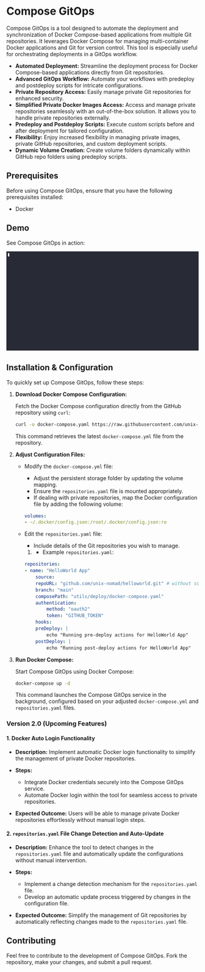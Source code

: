 
# Compose GitOps

Compose GitOps is a tool designed to automate the deployment and synchronization of Docker Compose-based applications from multiple Git repositories. It leverages Docker Compose for managing multi-container Docker applications and Git for version control. This tool is especially useful for orchestrating deployments in a GitOps workflow.

- **Automated Deployment:** Streamline the deployment process for Docker Compose-based applications directly from Git repositories.
- **Advanced GitOps Workflow:** Automate your workflows with predeploy and postdeploy scripts for intricate configurations.
- **Private Repository Access:** Easily manage private Git repositories for enhanced security.
- **Simplified Private Docker Images Access:** Access and manage private repositories seamlessly with an out-of-the-box solution. It allows you to handle private repositories externally.
- **Predeploy and Postdeploy Scripts:** Execute custom scripts before and after deployment for tailored configuration.
- **Flexibility:** Enjoy increased flexibility in managing private images, private GitHub repositories, and custom deployment scripts.
- **Dynamic Volume Creation:** Create volume folders dynamically within GitHub repo folders using predeploy scripts.

## Prerequisites

Before using Compose GitOps, ensure that you have the following prerequisites installed:
-   Docker

## Demo

See Compose GitOps in action:

![Demo](utils/demo/demo.gif)


## Installation &  Configuration

To quickly set up Compose GitOps, follow these steps:

1.  **Download Docker Compose Configuration:**
    
    Fetch the Docker Compose configuration directly from the GitHub repository using `curl`:
    
    
    ```bash
    curl -o docker-compose.yaml https://raw.githubusercontent.com/unix-nomad/compose-gitops/main/docker-compose.yaml
    ``` 
    
    This command retrieves the latest `docker-compose.yml` file from the repository.
    
2.  **Adjust Configuration Files:**
    
    -   Modify the `docker-compose.yml` file:
        
        -   Adjust the persistent storage folder by updating the volume mapping.
        -   Ensure the `repositories.yaml` file is mounted appropriately.
        -   If dealing with private repositories, map the Docker configuration file by adding the following volume:
        ```yaml
        volumes:
        - ~/.docker/config.json:/root/.docker/config.json:ro
        ```
    -   Edit the `repositories.yaml` file:
        
        -   Include details of the Git repositories you wish to manage.
        
        1.  -   Example `repositories.yaml`:
        
        ```yaml
        repositories:
        - name: "HelloWorld App"
            source:
            repoURL: "github.com/unix-nomad/helloworld.git" # without scheme
            branch: "main"
            composePath: "utils/deploy/docker-compose.yaml"
            authentication:
                method: "oauth2"
                token: "GITHUB_TOKEN"
            hooks:
            preDeploy: |
                echo "Running pre-deploy actions for HelloWorld App"
            postDeploy: |
                echo "Running post-deploy actions for HelloWorld App"
        ``` 
        
2.  **Run Docker Compose:**
    
    Start Compose GitOps using Docker Compose:
    
    ```bash
    docker-compose up -d
    ```
    
    This command launches the Compose GitOps service in the background, configured based on your adjusted `docker-compose.yml` and `repositories.yaml` files.


### Version 2.0 (Upcoming Features)

#### 1. Docker Auto Login Functionality

-   **Description:** Implement automatic Docker login functionality to simplify the management of private Docker repositories.
    
-   **Steps:**
    
    -   Integrate Docker credentials securely into the Compose GitOps service.
    -   Automate Docker login within the tool for seamless access to private repositories.
-   **Expected Outcome:** Users will be able to manage private Docker repositories effortlessly without manual login steps.
    

#### 2. `repositories.yaml` File Change Detection and Auto-Update

-   **Description:** Enhance the tool to detect changes in the `repositories.yaml` file and automatically update the configurations without manual intervention.
    
-   **Steps:**
    
    -   Implement a change detection mechanism for the `repositories.yaml` file.
    -   Develop an automatic update process triggered by changes in the configuration file.
-   **Expected Outcome:** Simplify the management of Git repositories by automatically reflecting changes made to the `repositories.yaml` file.

## Contributing

Feel free to contribute to the development of Compose GitOps. Fork the repository, make your changes, and submit a pull request.

